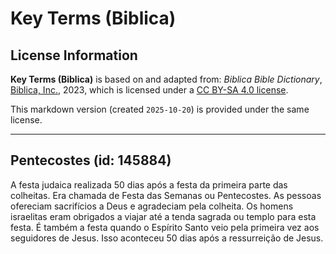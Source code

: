 # Key Terms (Biblica)

## License Information

**Key Terms (Biblica)** is based on and adapted from: _Biblica Bible Dictionary_, [Biblica, Inc.](https://www.biblica.com/), 2023, which is licensed under a [CC BY-SA 4.0 license](https://creativecommons.org/licenses/by-sa/4.0/legalcode.en).

This markdown version (created `2025-10-20`) is provided under the same license.



--------------------------------

## Pentecostes (id: 145884)

A festa judaica realizada 50 dias após a festa da primeira parte das colheitas. Era chamada de Festa das Semanas ou Pentecostes. As pessoas ofereciam sacrifícios a Deus e agradeciam pela colheita. Os homens israelitas eram obrigados a viajar até a tenda sagrada ou templo para esta festa. É também a festa quando o Espírito Santo veio pela primeira vez aos seguidores de Jesus. Isso aconteceu 50 dias após a ressurreição de Jesus.


